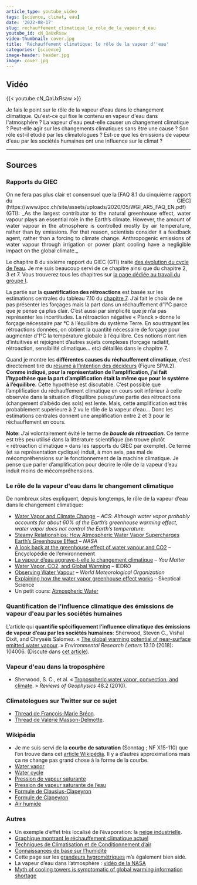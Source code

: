 ```yaml
---
article_type: youtube_video
tags: [science, climat, eau]
date: '2022-08-17'
slug: rechauffement_climatique_le_role_de_la_vapeur_d_eau
youtube_id: cN_QaUxRsaw
video-thumbnail: cover.jpg
title: 'Réchauffement climatique: le rôle de la vapeur d''eau'
categories: [science]
image-header: header.jpg
image: cover.jpg
---
```


## Vidéo

{{< youtube cN_QaUxRsaw >}}

Je fais le point sur le rôle de la vapeur d'eau dans le changement
climatique. Qu'est-ce qui fixe le contenu en vapeur d'eau dans
l'atmosphère ? La vapeur d'eau peut-elle causer un changement climatique
? Peut-elle agir sur les changements climatiques sans être une cause ?
Son rôle est-il étudié par les climatologues ? Est-ce que les émissions
de vapeur d'eau par les sociétés humaines ont une influence sur le climat
?


<hr>

## Sources 
### Rapports du GIEC

<div style="text-align: justify"> On ne fera pas plus clair et consensuel que la [FAQ 8.1 du cinquième rapport du
GIEC](https://www.ipcc.ch/site/assets/uploads/2020/05/WGI_AR5_FAQ_EN.pdf) (GTI): _As the largest contributor to the natural greenhouse effect, water vapour
plays an essential role in the Earth’s climate. However, the amount of water
vapour in the atmosphere is controlled mostly by air temperature, rather than
by emissions. For that reason, scientists consider it a feedback agent,
rather than a forcing to climate change. Anthropogenic emissions of water
vapour through irrigation or power plant cooling have a negligible impact on
the global climate._ </div>

Le chapitre 8 du sixième rapport du GIEC (GTI) traite [des évolution du cycle
de
l’eau](https://www.ipcc.ch/report/ar6/wg1/downloads/report/IPCC_AR6_WGI_Chapter08.pdf).
Je me suis beaucoup servi de ce chapitre ainsi que du chapitre 2, 3 et 7. Vous
trouverez tous les chapitres sur [la page dédiée au travail du groupe
I](https://www.ipcc.ch/report/ar6/wg1/).

La partie sur la __quantification des rétroactions__ est basée sur les
estimations centrales du tableau 7.10 du [chapitre
7](https://www.ipcc.ch/report/ar6/wg1/downloads/report/IPCC_AR6_WGI_Chapter07.pdf).
J’ai fait le choix de ne pas présenter les forçages mais la part dans un
réchauffement d’1°C parce que je pense ça plus clair. C’est aussi par
simplicité que je n’ai pas représenter les incertitudes. La rétroaction
négative « Planck » donne le forçage nécessaire par °C à l’équilibre du système
Terre. En soustrayant les rétroactions données, on obtient la quantité
nécessaire de forçage pour augmenter d’1°C la température globale à
l’équilibre. Ces notions n’ont rien d’intuitives et rejoignent d’autres sujets
complexes (forçage radiatif, rétroaction, sensibilité climatique… etc)
détaillés dans le chapitre 7.

Quand je montre les __différentes causes du réchauffement climatique__,
c’est directement tiré du [résumé à l’intention des
décideurs](https://www.ipcc.ch/report/ar6/wg1/downloads/report/IPCC_AR6_WGI_SPM.pdf)
(Figure SPM.2). __Comme indiqué, pour la représentation de
l’amplification, j’ai fait l’hypothèse que la part d’amplification était
la même que pour le système à l’équilibre.__ Cette hypothèse est
discutable. C’est possible que l’amplification du réchauffement
climatique en cours soit inférieur à celle observée dans la situation
d’équilibre puisqu’une partie des rétroactions (changement d’albédo des
sols) est lente. Mais, cette amplification est très probablement
supérieure à 2 vu le rôle de la vapeur d’eau… Donc les estimations
centrales donnent une amplification entre 2 et 3 pour le réchauffement
en cours.

__Note__: J’ai volontairement évité le terme de ___boucle de rétroaction___. Ce
terme est très peu utilisé dans la littérature scientifique (on trouve plutôt
« rétroaction climatique » dans les rapports du GIEC par exemple). Ce terme (et
sa représentation cyclique) induit, à mon avis, pas mal de mécompréhensions sur
le fonctionnement de la machine climatique. Je pense que parler d’amplification
pour décrire le rôle de la vapeur d’eau induit moins de mécompréhensions.

### Le rôle de la vapeur d'eau dans le changement climatique

De nombreux sites expliquent, depuis longtemps, le rôle de la vapeur
d’eau dans le changement climatique:

- [Water Vapor and Climate
Change](https://www.acs.org/content/acs/en/climatescience/climatesciencenarratives/its-water-vapor-not-the-co2.html)
– _ACS_: _Although water vapor probably accounts for about 60% of the Earth’s
greenhouse warming effect, water vapor does not control the Earth’s
temperature._
- [Steamy Relationships: How Atmospheric Water Vapor Supercharges Earth’s
Greenhouse
Effect](https://climate.nasa.gov/ask-nasa-climate/3143/steamy-relationships-how-atmospheric-water-vapor-supercharges-earths-greenhouse-effect/)
– _NASA_
- [A look back at the greenhouse effect of water vapour and
CO2](https://www.encyclopedie-environnement.org/en/zoom/a-look-back-at-the-greenhouse-effect-of-water-vapour-and-co2/)
– Encyclopédie de l’environnement
- [La vapeur d’eau aggrave-t-elle le changement
climatique](https://youmatter.world/fr/vapeur-eau-participe-aggrave-changement-climatique/)
– _You Matter_
- [Water Vapor, CO2, and Global
Warming](https://iedro.org/articles/water-vapor-and-global-warming/) – IEDRO
- [Observing Water
Vapour](https://public.wmo.int/en/resources/bulletin/observing-water-vapour) –
_World Meteorological Organization_
- [Explaining how the water vapor greenhouse
effect works](https://skepticalscience.com/water-vapor-greenhouse-gas-intermediate.htm)
– Skeptical Science
- Un petit cours: [Atmospheric
Water](https://www.e-education.psu.edu/earth103/node/558)

### Quantification de l'influence climatique des émissions de vapeur d'eau par les sociétés humaines

L’article qui __quantifie spécifiquement l’influence climatique des émissions
de vapeur d’eau par les sociétés humaines__:
Sherwood, Steven C., Vishal Dixit, and Chryséis Salomez. « [The global warming
potential of near-surface emitted water
vapour](https://iopscience.iop.org/article/10.1088/1748-9326/aae018). » _Environmental
Research Letters_ 13.10 (2018): 104006. (Discuté dans [cet
article](https://physicsworld.com/a/are-our-water-vapour-emissions-warming-the-climate/)).

### Vapeur d'eau dans la troposphère

- Sherwood, S. C., et al. « [Tropospheric water vapor, convection,
and
climate](https://agupubs.onlinelibrary.wiley.com/doi/full/10.1029/2009RG000301). » _Reviews
of Geophysics_ 48.2 (2010).

### Climatologues sur Twitter sur ce sujet

- [Thread de François-Marie
Bréon](https://twitter.com/fmbreon/status/1189639242999316488).
- [Thread de Valérie
Masson-Delmotte](https://twitter.com/valmasdel/status/1555187460929363968).

### Wikipédia

- Je me suis servi de la __courbe de saturation__ (Sonntag ; NF X15-110) que l’on
trouve dans cet [article
Wikipédia](https://fr.m.wikipedia.org/wiki/Pression_de_vapeur_saturante_de_l%27eau).
Il y a d’autres approximations mais ça ne change pas grand chose à la forme de
la courbe.
- [Water vapor](https://en.wikipedia.org/wiki/Water_vapor#In_Earth's_atmosphere)  
- [Water cycle](https://en.wikipedia.org/wiki/Water_cycle)  
- [Pression de vapeur saturante](https://fr.wikipedia.org/wiki/Pression_de_vapeur_saturante)  
- [Pression de vapeur saturante de l’eau](https://fr.m.wikipedia.org/wiki/Pression_de_vapeur_saturante_de_l%27eau)  
- [Formule de Clausius-Clapeyron](https://fr.wikipedia.org/wiki/Formule_de_Clausius-Clapeyron)  
- [Formule de Clapeyron](https://fr.wikipedia.org/wiki/Formule_de_Clapeyron)  
- [Air humide](https://fr.wikipedia.org/wiki/Air_humide)

### Autres

- Un exemple d’effet très localisé de l’évaporation: la [neige
industrielle](https://www.usinenouvelle.com/article/en-images-quand-la-neige-industrielle-s-abat-autour-de-la-centrale-nucleaire-de-cattenom.N1059359).
- [Graphique montrant le réchauffement climatique
actuel](https://data.giss.nasa.gov/gistemp/graphs_v4/)  
- [Techniques de Climatisation et de Conditionnement
d’air](https://www.dimclim.fr/psychrometrie.php)  
- [Connaissances de base sur
l’humidité](https://fr.trotec.com/produits-et-services/machines-homecomfort/les-deshumidificateurs/connaissances-pratiques-sur-les-deshumidificateurs/connaissances-de-base-sur-lhumidite/)
- Cette page sur les [grandeurs
hygrométriques](https://energieplus-lesite.be/theories/enveloppe9/proprietes-materiaux/grandeurs-hygrometriques/)
m’a également bien aidé.
- La vapeur d’eau dans l’atmosphère : [vidéo de la
NASA](https://earthobservatory.nasa.gov/global-maps/MYDAL2_M_SKY_WV)
- [Myth of cooling towers is symptomatic of global warming information
shortage](https://www.rsc.org/news-events/articles/2007/02-february/cooling-towers/)
